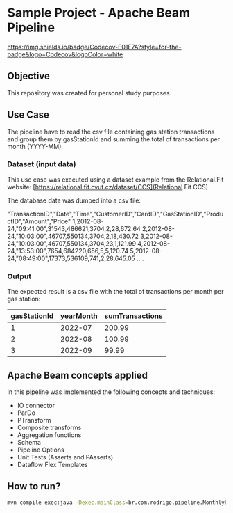 # Sample Project - Apache Beam Pipeline

https://img.shields.io/badge/Codecov-F01F7A?style=for-the-badge&logo=Codecov&logoColor=white
## Objective

This repository was created for personal study purposes.

## Use Case

The pipeline have to read the csv file containing gas station transactions and group them by gasStationId and summing the total of transactions per month (YYYY-MM).
### Dataset (input data)

This use case was executed using a dataset example from the Relational.Fit website:
[https://relational.fit.cvut.cz/dataset/CCS](Relational Fit CCS)

The database data was dumped into a csv file:

"TransactionID","Date","Time","CustomerID","CardID","GasStationID","ProductID","Amount","Price"
1,2012-08-24,"09:41:00",31543,486621,3704,2,28,672.64
2,2012-08-24,"10:03:00",46707,550134,3704,2,18,430.72
3,2012-08-24,"10:03:00",46707,550134,3704,23,1,121.99
4,2012-08-24,"13:53:00",7654,684220,656,5,5,120.74
5,2012-08-24,"08:49:00",17373,536109,741,2,28,645.05
....

### Output

The expected result is a csv file with the total of transactions per month per gas station:

| gasStationId | yearMonth | sumTransactions |
|--------------|-----------|-----------------|
| 1            | 2022-07   | 200.99          |
| 2            | 2022-08   | 100.99          |
| 3            | 2022-09   | 99.99           |

## Apache Beam concepts applied

In this pipeline was implemented the following concepts and techniques:

* IO connector
* ParDo
* PTransform
* Composite transforms
* Aggregation functions
* Schema
* Pipeline Options
* Unit Tests (Asserts and PAsserts)
* Dataflow Flex Templates

## How to run?

```sh
mvn compile exec:java -Dexec.mainClass=br.com.rodrigo.pipeline.MonthlyPurchasesPerGasStation -Dexec.args="--inputPath=/Users/rodrigo/Documents/projects/dataflow/monthly-purchases-per-gas-station/input/ --outputPath=/Users/rodrigo/Documents/projects/dataflow/monthly-purchases-per-gas-station/output/ --fileName=transactions_1k_202209260946.csv" -P direct-runner
```